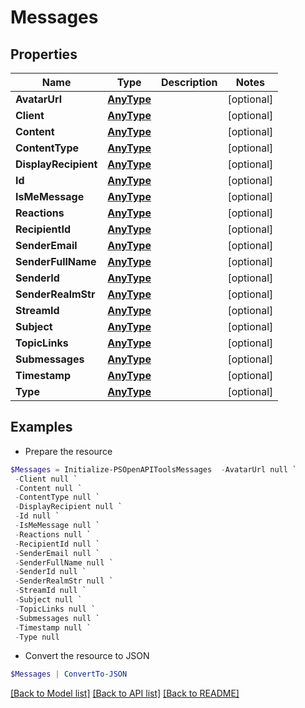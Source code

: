 # Messages
## Properties

Name | Type | Description | Notes
------------ | ------------- | ------------- | -------------
**AvatarUrl** | [**AnyType**](.md) |  | [optional] 
**Client** | [**AnyType**](.md) |  | [optional] 
**Content** | [**AnyType**](.md) |  | [optional] 
**ContentType** | [**AnyType**](.md) |  | [optional] 
**DisplayRecipient** | [**AnyType**](.md) |  | [optional] 
**Id** | [**AnyType**](.md) |  | [optional] 
**IsMeMessage** | [**AnyType**](.md) |  | [optional] 
**Reactions** | [**AnyType**](.md) |  | [optional] 
**RecipientId** | [**AnyType**](.md) |  | [optional] 
**SenderEmail** | [**AnyType**](.md) |  | [optional] 
**SenderFullName** | [**AnyType**](.md) |  | [optional] 
**SenderId** | [**AnyType**](.md) |  | [optional] 
**SenderRealmStr** | [**AnyType**](.md) |  | [optional] 
**StreamId** | [**AnyType**](.md) |  | [optional] 
**Subject** | [**AnyType**](.md) |  | [optional] 
**TopicLinks** | [**AnyType**](.md) |  | [optional] 
**Submessages** | [**AnyType**](.md) |  | [optional] 
**Timestamp** | [**AnyType**](.md) |  | [optional] 
**Type** | [**AnyType**](.md) |  | [optional] 

## Examples

- Prepare the resource
```powershell
$Messages = Initialize-PSOpenAPIToolsMessages  -AvatarUrl null `
 -Client null `
 -Content null `
 -ContentType null `
 -DisplayRecipient null `
 -Id null `
 -IsMeMessage null `
 -Reactions null `
 -RecipientId null `
 -SenderEmail null `
 -SenderFullName null `
 -SenderId null `
 -SenderRealmStr null `
 -StreamId null `
 -Subject null `
 -TopicLinks null `
 -Submessages null `
 -Timestamp null `
 -Type null
```

- Convert the resource to JSON
```powershell
$Messages | ConvertTo-JSON
```

[[Back to Model list]](../README.md#documentation-for-models) [[Back to API list]](../README.md#documentation-for-api-endpoints) [[Back to README]](../README.md)

